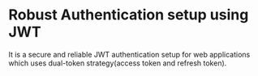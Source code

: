 # Robust Authentication setup using JWT
It is a secure and reliable JWT authentication setup for web applications which uses dual-token strategy(access token and refresh token).
